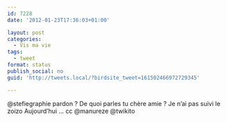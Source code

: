 ```yaml
---
id: 7228
date: '2012-01-23T17:36:03+01:00'

layout: post
categories:
  - Vis ma vie
tags:
  - tweet
format: status
publish_social: no
guid: 'http://tweets.local/?birdsite_tweet=161502466972729345'

---
```


@stefiegraphie pardon ? De quoi parles tu chère amie ? Je n’ai pas suivi le zoizo Aujourd’hui … cc @manureze @twikito